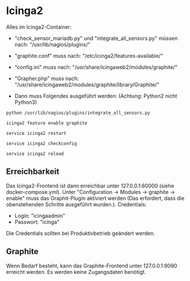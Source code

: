 # Icinga2

Alles im Icinga2-Container:

- "check_sensor_mariadb.py" und "integrate_all_sensors.py" müssen nach: "/usr/lib/nagios/plugins/"

- "graphite.conf" muss nach: "/etc/icinga2/features-available/"

- "config.ini" muss nach: "/usr/share/icingaweb2/modules/graphite/"

- "Grapher.php" muss nach: "/usr/share/icingaweb2/modules/graphite/library/Graphite/"

- Dann muss Folgendes ausgeführt werden: (Achtung: Python2 nicht Python3)

`python /usr/lib/nagios/plugins/integrate_all_sensors.py`

`icinga2 feature enable graphite`

`service icinga2 restart`

`service icinga2 checkconfig`

`service icinga2 reload`

## Erreichbarkeit

Das Icinga2-Frontend ist dann erreichbar unter 127.0.0.1:60000 (siehe docker-compose.yml). Unter "Configuration -> Modules -> graphite -> enable" muss das Graphit-Plugin aktiviert werden (Das erfordert, dass die obenstehenden Schritte ausgeführt wurden.). Credentials:

- Login: "icingaadmin"
- Passwort: "icinga"

Die Credentials sollten bei Produktivbetrieb geändert werden.

## Graphite

Wenn Bedarf besteht, kann das Graphite-Frontend unter 127.0.0.1:9090 erreicht werden. Es werden keine Zugangsdaten benötigt.
